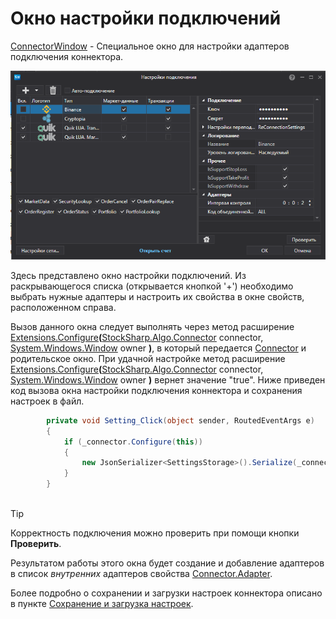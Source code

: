 # Окно настройки подключений

[ConnectorWindow](xref:StockSharp.Xaml.ConnectorWindow) \- Специальное окно для настройки адаптеров подключения коннектора. 

![API GUI ConnectorWindow](../images/API_GUI_ConnectorWindow.png)

Здесь представлено окно настройки подключений. Из раскрывающегося списка (открывается кнопкой '+') необходимо выбрать нужные адаптеры и настроить их свойства в окне свойств, расположенном справа. 

Вызов данного окна следует выполнять через метод расширение [Extensions.Configure](xref:StockSharp.Xaml.Extensions.Configure(StockSharp.Algo.Connector,System.Windows.Window))**(**[StockSharp.Algo.Connector](xref:StockSharp.Algo.Connector) connector, [System.Windows.Window](xref:System.Windows.Window) owner **)**, в который передается [Connector](xref:StockSharp.Algo.Connector) и родительское окно. При удачной настройке метод расширение [Extensions.Configure](xref:StockSharp.Xaml.Extensions.Configure(StockSharp.Algo.Connector,System.Windows.Window))**(**[StockSharp.Algo.Connector](xref:StockSharp.Algo.Connector) connector, [System.Windows.Window](xref:System.Windows.Window) owner **)** вернет значение "true". Ниже приведен код вызова окна настройки подключения коннектора и сохранения настроек в файл. 

```cs
		private void Setting_Click(object sender, RoutedEventArgs e)
		{
			if (_connector.Configure(this))
			{
				new JsonSerializer<SettingsStorage>().Serialize(_connector.Save(), _connectorFile);
			}
		}
	  				
```

> [!TIP]
> Корректность подключения можно проверить при помощи кнопки **Проверить**.

Результатом работы этого окна будет создание и добавление адаптеров в список *внутренних* адаптеров свойства [Connector.Adapter](xref:StockSharp.Algo.Connector.Adapter). 

Более подробно о сохранении и загрузки настроек коннектора описано в пункте [Сохранение и загрузка настроек](API_Connectors_SaveConnectorSettings.md).
